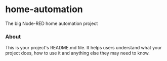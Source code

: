 home-automation
===============

The big Node-RED home automation project

### About

This is your project's README.md file. It helps users understand what your
project does, how to use it and anything else they may need to know.